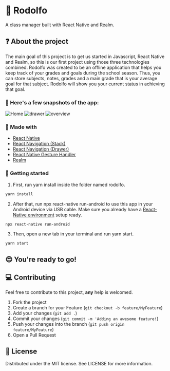 # :closed_book: Rodolfo
A class manager built with React Native and Realm.

## :question: About the project

The main goal of this project is to get us started in Javascript, React Native and Realm, so this is our first project using those three technologies combined. Rodolfo was created to be an offline application that helps you keep track of your grades and goals during the school season. Thus, you can store subjects, notes, grades and a main grade that is your average goal for that subject. Rodolfo will show you your current status in achieving that goal.

### :iphone: Here's a few snapshots of the app:


![Home](https://i.imgur.com/Hi1o3ADm.jpg) ![drawer](https://i.imgur.com/cKjuKdVm.jpg) ![overview](https://i.imgur.com/gEiycvQm.jpg)

###  :hammer: Made with

- [React Native](http://facebook.github.io/react-native/)
- [React Navigation (Stack)](https://reactnavigation.org/docs/stack-navigator/) 
- [React Navigation (Drawer)](https://reactnavigation.org/docs/drawer-navigator) 
- [React Native Gesture Handler](https://kmagiera.github.io/react-native-gesture-handler/) 
- [Realm](https://realm.io/docs/javascript/latest)
<!-- GETTING STARTED -->

### :triangular_flag_on_post: Getting started

1. First, run yarn install inside the folder named rodolfo.

```sh
yarn install
```

2. After that, run npx react-native run-android to use this app in your Android device via USB cable. Make sure you already have a [React-Native environment](https://reactnative.dev/docs/environment-setup) setup ready.

```sh
npx react-native run-android
```

3. Then, open a new tab in your terminal and run yarn start.

```sh
yarn start
```
## :heart_eyes: You're ready to go!
<!-- CONTRIBUTING -->

## :computer: Contributing

Feel free to contribute to this project, **any** help is welcomed.

1. Fork the project
2. Create a branch for your Feature (`git checkout -b feature/MyFeature`)
3. Add your changes (`git add .`)
4. Commit your changes (`git commit -m 'Adding an awesome feature!`)
5. Push your changes into the branch (`git push origin feature/MyFeature`)
6. Open a Pull Request

<!-- LICENSE -->

##  :page_facing_up: License

Distributed under the MIT license. See LICENSE for more information.
